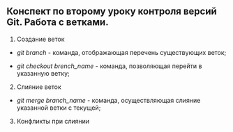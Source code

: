 ## Конспект по второму уроку контроля версий Git. Работа с ветками.

1. Создание веток

* *git branch* - команда, отображающая перечень существующих веток;

* *git checkout brench_name* - команда, позволяющая перейти в указанную ветку; 

2. Слияние веток

* *git merge branch_name* - команда, осуществляющая слияние указанной ветки с текущей;

3. Конфликты при слиянии

